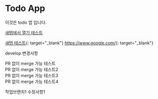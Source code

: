 # Todo App
이것은 todo 앱 입니다.

<a href="https://www.google.com/" target="_blank">새탭에서 열기 테스트</a>

[새탭 테스트](https://www.google.com/){: target="_blank"}
<https://www.google.com/>{: target="_blank"}


develop 변경사항

PR 없이 merge 가능 테스트<br/>
PR 없이 merge 가능 테스트2<br/>
PR 없이 merge 가능 테스트3<br/>
PR 없이 merge 가능 테스트4<br/>

작업브랜치1 수정사항1
